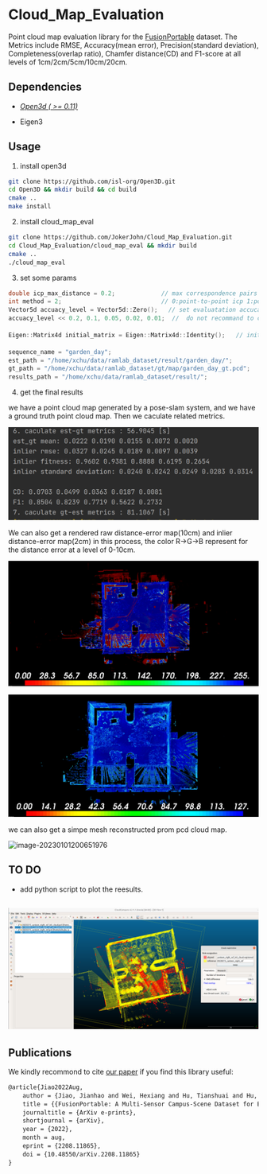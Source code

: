 # Cloud_Map_Evaluation
Point cloud map evaluation library  for the [FusionPortable](https://ram-lab.com/file/site/fusionportable/dataset/fusionportable/) dataset.  The Metrics include RMSE, Accuracy(mean error), Precision(standard deviation), Completeness(overlap ratio), Chamfer distance(CD) and F1-score at all levels of 1cm/2cm/5cm/10cm/20cm.

## Dependencies

- *[Open3d ( >= 0.11)](https://github.com/isl-org/Open3D)* 

- Eigen3

## Usage

1. install open3d

```bash
git clone https://github.com/isl-org/Open3D.git
cd Open3D && mkdir build && cd build   
cmake ..
make install
```

2. install cloud_map_eval

```bash
git clone https://github.com/JokerJohn/Cloud_Map_Evaluation.git
cd Cloud_Map_Evaluation/cloud_map_eval && mkdir build
cmake ..
./cloud_map_eval
```

3. set some params

```c++
double icp_max_distance = 0.2;             // max correspondence pairs distance for  knn search in icp
int method = 2;                            // 0:point-to-point icp 1:point-to-plane icp 
Vector5d accuacy_level = Vector5d::Zero();   // set evaluatation accucay level, eg. 20cm/10cm/5cm/2cm/1cm
accuacy_level << 0.2, 0.1, 0.05, 0.02, 0.01;  //  do not recommand to change this

Eigen::Matrix4d initial_matrix = Eigen::Matrix4d::Identity();   // initial pose for your map

sequence_name = "garden_day";
est_path = "/home/xchu/data/ramlab_dataset/result/garden_day/";
gt_path = "/home/xchu/data/ramlab_dataset/gt/map/garden_day_gt.pcd";
results_path = "/home/xchu/data/ramlab_dataset/result/";
```

4. get the final results

we have a point cloud map generated by a pose-slam system, and we have a ground truth point cloud map. Then we caculate related metrics.

![image-20221230172901321](README/image-20221230172901321.png)

We can also get a rendered raw distance-error map(10cm) and inlier distance-error map(2cm) in this process, the color R->G->B represent for the distance error at a level of 0-10cm.

![image-20221230172500558](README/image-20221230172500558.png)

![image-20230101195932135](README/image-20230101195932135.png)

we can also get a simpe mesh reconstructed prom pcd cloud map.

![image-20230101200651976](README/image-20230101200651976.png)

## TO DO

- add python script to plot the reesults.

## ![image-20230101200137773](README/image-20230101200137773.png) 







## Publications

We kindly recommond to cite [our paper](https://arxiv.org/abs/2208.11865) if you find this library useful:

```latex
@article{Jiao2022Aug,
	author = {Jiao, Jianhao and Wei, Hexiang and Hu, Tianshuai and Hu, Xiangcheng and Zhu, Yilong and He, Zhijian and Wu, Jin and Yu, Jingwen and Xie, Xupeng and Huang, Huaiyang and Geng, Ruoyu and Wang, Lujia and Liu, Ming},
	title = {{FusionPortable: A Multi-Sensor Campus-Scene Dataset for Evaluation of Localization and Mapping Accuracy on Diverse Platforms}},
	journaltitle = {ArXiv e-prints},
	shortjournal = {arXiv},
	year = {2022},
	month = aug,
	eprint = {2208.11865},
	doi = {10.48550/arXiv.2208.11865}
}
```